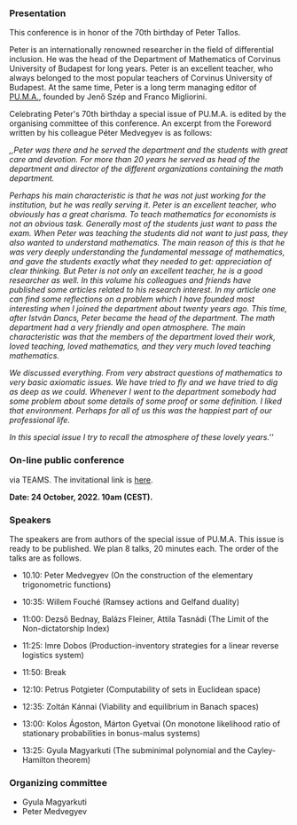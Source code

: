### Presentation

This conference is in honor of the 70th birthday of Peter Tallos. 

Peter is an internationally renowned researcher in the field of differential inclusion. He was the head of the Department of Mathematics of Corvinus University of Budapest for long years. Peter is an excellent teacher, who always belonged to the most popular teachers of Corvinus University of Budapest. At the same time, Peter is a long term managing editor of [PU.M.A.](https://sciendo.com/journal/PUMA), founded by Jenő Szép and Franco Migliorini.

Celebrating Peter's 70th birthday a special issue of PU.M.A. is edited by the organising committee of this conference.
An excerpt from the Foreword written by his colleague Péter Medvegyev is as follows:

*,,Peter was there and he served the department and the students with great care and devotion. For more
than 20 years he served as head of the department and director of the different
organizations containing the math department.*

*Perhaps his main characteristic is that he was not just working for the institution, but he was really serving it. Peter is an excellent teacher, who obviously
has a great charisma. To teach mathematics for economists is not an obvious
task. Generally most of the students just want to pass the exam. When
Peter was teaching the students did not want to just pass, they also wanted to
understand mathematics. 
The main reason of this is that he was very deeply understanding the fundamental message of mathematics, and gave the students exactly what they needed to get: appreciation of clear thinking. 
But Peter is not only an excellent teacher, he is a good researcher as well. 
In this volume his colleagues and friends have published some articles related to his research interest.
In my article one can find some reflections on a problem which I have founded most interesting when I joined the department about twenty years ago. 
This time, after István Dancs, Peter became the head of the department. 
The math department had a very friendly and open atmosphere. 
The main characteristic was that the members of the department loved their work, loved teaching, 
loved mathematics, and they very much loved teaching mathematics.*

*We discussed everything. 
From very abstract questions of mathematics to very basic axiomatic issues. 
We have tried to fly and we have tried to dig as deep as we could. 
Whenever I went to the department somebody had some problem about some details of some proof or some definition. 
I liked that environment. Perhaps for all of us this was the happiest part of our professional life.*

*In this special issue I try to recall the atmosphere of these lovely years.''*

### On-line public conference
via TEAMS. The invitational link is [here](https://teams.microsoft.com/l/meetup-join/19%3ameeting_NGIwM2Q1NDQtNDViNC00ZWFhLWFlMjEtMmZkN2UwNjBlYjk0%40thread.v2/0?context=%7b%22Tid%22%3a%22f8dd01b8-7276-4ace-aa9d-5767f0f4a5af%22%2c%22Oid%22%3a%2254875ae1-c159-44d0-b389-433130281671%22%7d).

**Date: 24 October, 2022. 10am (CEST).**

### Speakers
The speakers are from authors of the special issue of PU.M.A.
This issue is ready to be published.
We plan 8 talks, 20 minutes each. 
The order of the talks are as follows.
- 10.10: Peter Medvegyev (On the construction of the elementary trigonometric functions)
- 10:35: Willem Fouché (Ramsey actions and Gelfand duality)
- 11:00: Dezső Bednay, Balázs Fleiner, Attila Tasnádi (The Limit of the Non-dictatorship Index)
- 11:25: Imre Dobos (Production-inventory strategies for a linear reverse logistics system)

- 11:50: Break

- 12:10: Petrus Potgieter (Computability of sets in Euclidean space)
- 12:35: Zoltán Kánnai (Viability and equilibrium in Banach spaces)
- 13:00: Kolos Ágoston, Márton Gyetvai (On monotone likelihood ratio of stationary probabilities in bonus-malus systems)
- 13:25: Gyula Magyarkuti (The subminimal polynomial and the Cayley-Hamilton theorem)

### Organizing committee
- Gyula Magyarkuti
- Peter Medvegyev
